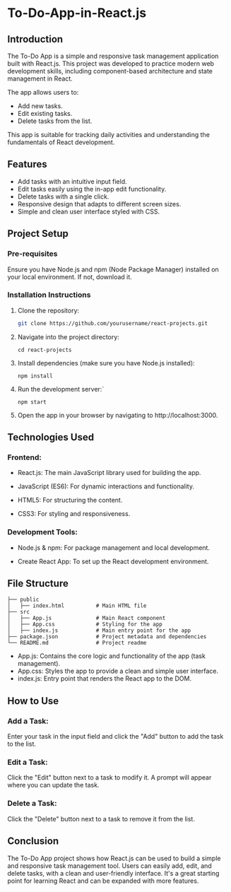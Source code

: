 # To-Do-App-in-React.js

## Introduction

The To-Do App is a simple and responsive task management application built with React.js. This project was developed to practice modern web development skills, including component-based architecture and state management in React.

The app allows users to:

- Add new tasks.
- Edit existing tasks.
- Delete tasks from the list.
  
This app is suitable for tracking daily activities and understanding the fundamentals of React development.

## Features

- Add tasks with an intuitive input field.
- Edit tasks easily using the in-app edit functionality.
- Delete tasks with a single click.
- Responsive design that adapts to different screen sizes.
- Simple and clean user interface styled with CSS.

## Project Setup

### Pre-requisites

Ensure you have Node.js and npm (Node Package Manager) installed on your local environment. If not, download it.

### Installation Instructions

1. Clone the repository:
   ```bash
   git clone https://github.com/yourusername/react-projects.git

2. Navigate into the project directory:

   ```
   cd react-projects
   ```
   
3. Install dependencies (make sure you have Node.js installed):

   ```
   npm install
   ```
4. Run the development server:`

   ```
   npm start
   ```
5. Open the app in your browser by navigating to http://localhost:3000.

## Technologies Used

### Frontend:

- React.js: The main JavaScript library used for building the app.

- JavaScript (ES6): For dynamic interactions and functionality.

- HTML5: For structuring the content.

- CSS3: For styling and responsiveness.

### Development Tools:

- Node.js & npm: For package management and local development.

- Create React App: To set up the React development environment.

## File Structure

```
├── public
│   ├── index.html          # Main HTML file
├── src
│   ├── App.js              # Main React component
│   ├── App.css             # Styling for the app
│   ├── index.js            # Main entry point for the app
├── package.json            # Project metadata and dependencies
└── README.md               # Project readme

```

- App.js: Contains the core logic and functionality of the app (task management).
- App.css: Styles the app to provide a clean and simple user interface.
- index.js: Entry point that renders the React app to the DOM.

## How to Use

### Add a Task:

Enter your task in the input field and click the "Add" button to add the task to the list.

### Edit a Task:

Click the "Edit" button next to a task to modify it. A prompt will appear where you can update the task.

### Delete a Task:

Click the "Delete" button next to a task to remove it from the list.

## Conclusion 

The To-Do App project shows how React.js can be used to build a simple and responsive task management tool. Users can easily add, edit, and delete tasks, with a clean and user-friendly interface. It's a great starting point for learning React and can be expanded with more features.
